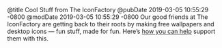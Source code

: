 @title Cool Stuff from The IconFactory
@pubDate 2019-03-05 10:55:29 -0800
@modDate 2019-03-05 10:55:29 -0800
Our good friends at The IconFactory are getting back to their roots by making free wallpapers and desktop icons — fun stuff, made for fun. Here’s [how you can help](https://www.patreon.com/iconfactory) support them with this.
